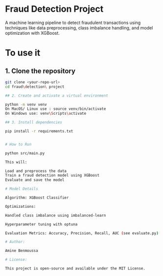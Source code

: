 # Fraud Detection Project

A machine learning pipeline to detect fraudulent transactions using techniques like data preprocessing, class imbalance handling, and model optimization with XGBoost.
# To use it 

## 1. Clone the repository

```bash
git clone <your-repo-url>
cd fraud\detection\ project

## 2. Create and activate a virtual environment

python -m venv venv
On MacOS/ Linux use : source venv/bin/activate
On Windows use: venv\Scripts\activate

## 3. Install dependencies

pip install -r requirements.txt


# How to Run

python src/main.py

This will:

Load and preprocess the data
Train a fraud detection model using XGBoost
Evaluate and save the model

# Model Details

Algorithm: XGBoost Classifier

Optimizations:

Handled class imbalance using imbalanced-learn

Hyperparameter tuning with optuna

Evaluation Metrics: Accuracy, Precision, Recall, AUC (see evaluate.py)

# Author:

Amine Benmoussa

# License:

This project is open-source and available under the MIT License.
